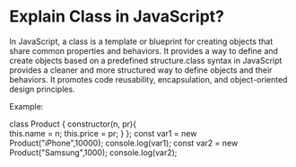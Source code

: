 # Explain Class in JavaScript?

In JavaScript, a class is a template or blueprint for creating objects that share 
common properties and behaviors. It provides a way to define and create objects based 
on a predefined structure.class syntax in JavaScript provides a cleaner and more structured 
way to define objects and their behaviors. It promotes code reusability, encapsulation, 
and object-oriented design principles. 

Example:

class Product {
    constructor(n, pr){         
        this.name = n;
        this.price = pr;
    }
};
const var1 = new Product("iPhone",10000);
console.log(var1);
const var2 = new Product("Samsung",1000);
console.log(var2);
